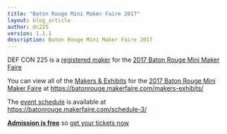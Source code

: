 ```yaml
---
title: "Baton Rouge Mini Maker Faire 2017"
layout: blog_article
author: dc225
version: 1.1.1
description: Baton Rouge Mini Maker Faire 2017
---
```


<script type="application/ld+json">
{
  "@context" : "http://schema.org",
  "@type" : "Event",
  "name" : "Baton Rouge Mini Maker Faire 2017",
  "startDate" : "2017-10-21",
  "location" : {
    "@type" : "Place",
    "name" : "East Baton Rouge Parish Library",
    "address" : {
      "@type" : "PostalAddress",
      "addressLocality" : "Baton Rouge",
      "addressRegion" : "Louisiana",
      "postalCode": "70806",
      "streetAddress": "7711 Goodwood Blvd"
    }
  },
  "description" : "DC225 is presenting at the 2017 Baton Rouge Mini Maker Faire",
  "url" : "http://defcon225.org/blog/2017/brmakerfaire-2017.html"
}
</script>

DEF CON 225 is a [registered maker](https://batonrouge.makerfaire.com/maker/entry/41/) for the [2017 Baton Rouge Mini Maker Faire](https://batonrouge.makerfaire.com/)

You can view all of the [Makers & Exhibits](https://batonrouge.makerfaire.com/makers-exhibits/) for the [2017 Baton Rouge Mini Maker Faire](https://batonrouge.makerfaire.com/) at <https://batonrouge.makerfaire.com/makers-exhibits/>

The [event schedule](https://batonrouge.makerfaire.com/schedule-3/) is available at <https://batonrouge.makerfaire.com/schedule-3/>

[**Admission is free**](https://batonrouge.makerfaire.com/tickets/) so [get your tickets now](https://batonrouge.makerfaire.com/tickets/)
